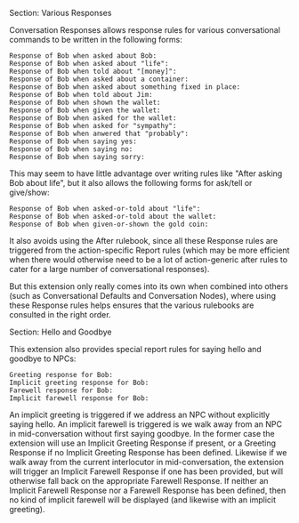 Section: Various Responses

Conversation Responses allows response rules for various conversational commands to be written in the following forms:

	Response of Bob when asked about Bob:
	Response of Bob when asked about "life":
	Response of Bob when told about "[money]":
	Response of Bob when asked about a container:
	Response of Bob when asked about something fixed in place:
	Response of Bob when told about Jim:
	Response of Bob when shown the wallet:
	Response of Bob when given the wallet:
	Response of Bob when asked for the wallet:
	Response of Bob when asked for "sympathy":
	Response of Bob when anwered that "probably":
	Response of Bob when saying yes:
	Response of Bob when saying no:
	Response of Bob when saying sorry:

This may seem to have little advantage over writing rules like "After asking Bob about life", but it also allows the following forms for ask/tell or give/show:

	Response of Bob when asked-or-told about "life":
	Response of Bob when asked-or-told about the wallet:
	Response of Bob when given-or-shown the gold coin:

It also avoids using the After rulebook, since all these Response rules are triggered from the action-specific Report rules (which may be more efficient when there would otherwise need to be a lot of action-generic after rules to cater for a large number of conversational responses).

But this extension only really comes into its own when combined into others (such as Conversational Defaults and Conversation Nodes), where using these Response rules helps ensures that the various rulebooks are consulted in the right order.

Section: Hello and Goodbye

This extension also provides special report rules for saying hello and goodbye to NPCs:

	Greeting response for Bob:
	Implicit greeting response for Bob:
	Farewell response for Bob:
	Implicit farewell response for Bob:

An implicit greeting is triggered if we address an NPC without explicitly saying hello. An implicit farewell is triggered is we walk away from an NPC in mid-conversation without first saying goodbye. In the former case the extension will use an Implicit Greeting Response if present, or a Greeting Response if no Implicit Greeting Response has been defined. Likewise if we walk away from the current interlocutor in mid-conversation, the extension will trigger an Implicit Farewell Response if one has been provided, but will otherwise fall back on the appropriate Farewell Response. If neither an Implicit Farewell Response nor a Farewell Response has been defined, then no kind of implicit farewell will be displayed (and likewise with an implicit greeting).


